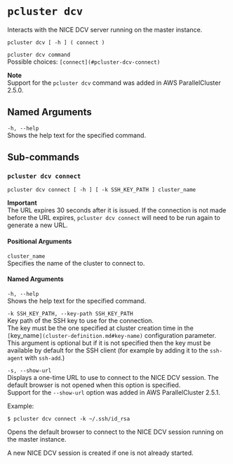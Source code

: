 # `pcluster dcv`<a name="pcluster.dcv"></a>

Interacts with the NICE DCV server running on the master instance\.

```
pcluster dcv [ -h ] ( connect )
```

`pcluster dcv command`  
Possible choices: `[connect](#pcluster-dcv-connect)`

**Note**  
Support for the `pcluster dcv` command was added in AWS ParallelCluster 2\.5\.0\.

## Named Arguments<a name="pcluster.dcv.namedarg"></a>

`-h, --help`  
Shows the help text for the specified command\.

## Sub\-commands<a name="pcluster-dcv-subcommands"></a>

### `pcluster dcv connect`<a name="pcluster-dcv-connect"></a>

```
pcluster dcv connect [ -h ] [ -k SSH_KEY_PATH ] cluster_name
```

**Important**  
The URL expires 30 seconds after it is issued\. If the connection is not made before the URL expires, `pcluster dcv connect` will need to be run again to generate a new URL\.

#### Positional Arguments<a name="pcluster.dcv.connect.arg"></a>

`cluster_name`  
Specifies the name of the cluster to connect to\.

#### Named Arguments<a name="pcluster.dcv.connect.namedarg"></a>

`-h, --help`  
Shows the help text for the specified command\.

`-k SSH_KEY_PATH, --key-path SSH_KEY_PATH`  
Key path of the SSH key to use for the connection\.  
The key must be the one specified at cluster creation time in the `[`key_name`](cluster-definition.md#key-name)` configuration parameter\. This argument is optional but if it is not specified then the key must be available by default for the SSH client \(for example by adding it to the `ssh-agent` with `ssh-add`\.\)

`-s, --show-url`  
Displays a one\-time URL to use to connect to the NICE DCV session\. The default browser is not opened when this option is specified\.  
Support for the `--show-url` option was added in AWS ParallelCluster 2\.5\.1\.

Example:

```
$ pcluster dcv connect -k ~/.ssh/id_rsa
```

Opens the default browser to connect to the NICE DCV session running on the master instance\.

A new NICE DCV session is created if one is not already started\.